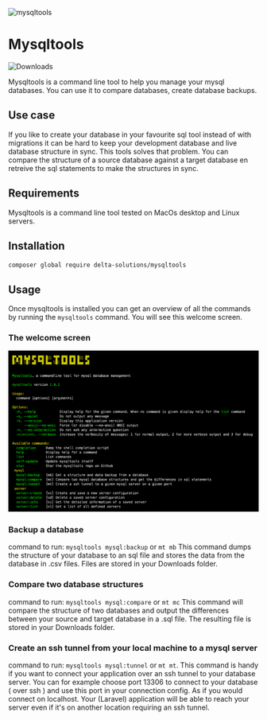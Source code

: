 ![mysqltools](https://banners.beyondco.de/mysqltools.png?theme=light&packageManager=composer+global+require&packageName=delta-solutions%2Fmysqltools&pattern=architect&style=style_1&description=Mysqltools+is+a+command+line+tool+to+compare+database+structures+and+backup+them&md=1&showWatermark=0&fontSize=100px&images=database)
# Mysqltools


![Downloads](https://img.shields.io/packagist/dt/delta-solutions/mysqltools.svg?style=flat-square)

Mysqltools is a command line tool to help you manage your mysql databases.  You can use it 
to compare databases, create database backups.

## Use case

If you like to create your database in your favourite sql tool instead of with migrations it can be hard to keep your development database and live database structure in sync.  This tools solves that problem.  You can compare the structure of a source database against a target database en retreive the sql statements to make the structures in sync.

## Requirements

Mysqltools is a command line tool tested on MacOs desktop and Linux servers.

## Installation

````shell
composer global require delta-solutions/mysqltools
````

## Usage

Once mysqltools is installed you can get an overview of all the commands by running the `mysqltools` command.  You will see this
welcome screen.

### The welcome screen

![Mysqltools home screen](brand/brand.png?raw=true "Mysqltools home screen")

### Backup a database

command to run: `mysqltools mysql:backup` or `mt mb`
This command dumps the structure of your database to an sql file and stores the data from the database in .csv files.  Files are stored in your Downloads folder.

### Compare two database structures

command to run: `mysqltools mysql:compare` or `mt mc`
This command will compare the structure of two databases and output the differences between your source and target database in a .sql file. The resulting file is stored in your Downloads folder.

### Create an ssh tunnel from your local machine to a mysql server

command to run: `mysqltools mysql:tunnel` or `mt mt`.  This command is handy if you want to connect your application over an ssh tunnel to your database server.  You can for example choose port 13306 to connect to your database ( over ssh ) and use this port in your connection config.  As if you would connect on localhost.
Your (Laravel) application will be able to reach your server even if it's on another location requiring an ssh tunnel.




